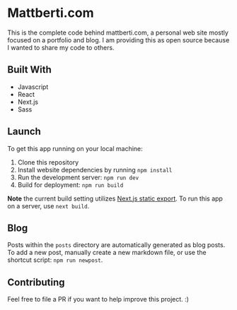 # Mattberti.com

This is the complete code behind mattberti.com, a personal web site mostly focused on a portfolio and blog. I am providing this as open source because I wanted to share my code to others.

## Built With

- Javascript
- React
- Next.js
- Sass

## Launch

To get this app running on your local machine:

1. Clone this repository
2. Install website dependencies by running `npm install`
3. Run the development server: `npm run dev`
4. Build for deployment: `npm run build`

**Note** the current build setting utilizes [Next.js static export](https://nextjs.org/docs/advanced-features/static-html-export). To run this app on a server, use `next build`.

## Blog

Posts within the `posts` directory are automatically generated as blog posts. To add a new post, manually create a new markdown file, or use the shortcut script: `npm run newpost`.

## Contributing

Feel free to file a PR if you want to help improve this project. :)
